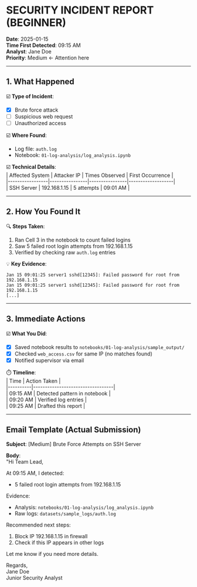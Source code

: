 # SECURITY INCIDENT REPORT (BEGINNER)

**Date**: 2025-01-15  
**Time First Detected**: 09:15 AM  
**Analyst**: Jane Doe  
**Priority**: Medium  <- Attention here

---

## 1. What Happened  
☑️ **Type of Incident**:  
- [X] Brute force attack  
- [ ] Suspicious web request  
- [ ] Unauthorized access  

☑️ **Where Found**:  
- Log file: `auth.log`  
- Notebook: `01-log-analysis/log_analysis.ipynb`  

☑️ **Technical Details**:  
| Affected System | Attacker IP    | Times Observed | First Occurrence |  
|-----------------|----------------|----------------|-------------------|  
| SSH Server      | 192.168.1.15   | 5 attempts     | 09:01 AM          |  

---

## 2. How You Found It  
🔍 **Steps Taken**:  
1. Ran Cell 3 in the notebook to count failed logins  
2. Saw 5 failed root login attempts from 192.168.1.15  
3. Verified by checking raw `auth.log` entries  

💡 **Key Evidence**:  
```log
Jan 15 09:01:25 server1 sshd[12345]: Failed password for root from 192.168.1.15
Jan 15 09:01:25 server1 sshd[12345]: Failed password for root from 192.168.1.15
[...]
```

---

## 3. Immediate Actions  
☑️ **What You Did**:  
- [X] Saved notebook results to `notebooks/01-log-analysis/sample_output/`  
- [X] Checked `web_access.csv` for same IP (no matches found)  
- [X] Notified supervisor via email  

⏱️ **Timeline**:  
| Time     | Action Taken                     |  
|----------|----------------------------------|  
| 09:15 AM | Detected pattern in notebook     |  
| 09:20 AM | Verified log entries             |  
| 09:25 AM | Drafted this report              |  

---

## Email Template (Actual Submission)  
**Subject**: [Medium] Brute Force Attempts on SSH Server  

**Body**:  
"Hi Team Lead,  

At 09:15 AM, I detected:  
- 5 failed root login attempts from 192.168.1.15  

Evidence:  
- Analysis: `notebooks/01-log-analysis/log_analysis.ipynb`  
- Raw logs: `datasets/sample_logs/auth.log`  

Recommended next steps:  
1. Block IP 192.168.1.15 in firewall  
2. Check if this IP appears in other logs  

Let me know if you need more details.  

Regards,  
Jane Doe  
Junior Security Analyst  
